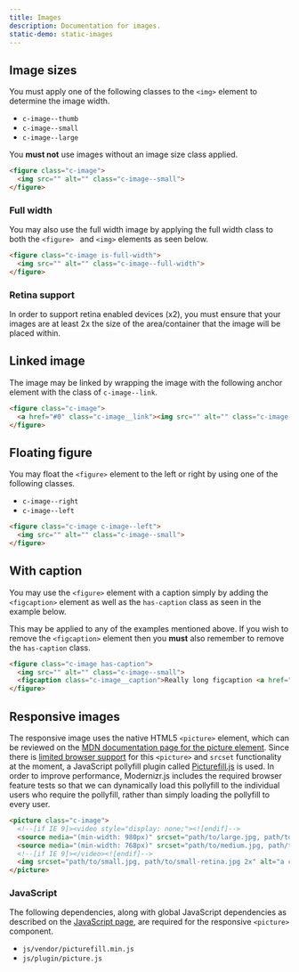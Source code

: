 ```yaml
---
title: Images
description: Documentation for images.
static-demo: static-images
---
```


## Image sizes

You must apply one of the following classes to the `<img>` element to determine the image width.
- `c-image--thumb`
- `c-image--small`
- `c-image--large`

You **must not** use images without an image size class applied.

```html
<figure class="c-image">
  <img src="" alt="" class="c-image--small">
</figure>
```

### Full width

You may also use the full width image by applying the full width class to both the `<figure> ` and `<img>` elements as seen below. 

```html
<figure class="c-image is-full-width">
  <img src="" alt="" class="c-image--full-width">
</figure>
```

### Retina support

In order to support retina enabled devices (x2), you must ensure that your images are at least 2x the size of the area/container that the image will be placed within. 

## Linked image

The image may be linked by wrapping the image with the following anchor element with the class of `c-image--link`.

```html
<figure class="c-image">
  <a href="#0" class="c-image__link"><img src="" alt="" class="c-image--small"></a>
</figure>
```

## Floating figure

You may float the `<figure>` element to the left or right by using one of the following classes.
- `c-image--right`
- `c-image--left`

```html
<figure class="c-image c-image--left">
  <img src="" alt="" class="c-image--small">
</figure>
```

## With caption

You may use the `<figure>` element with a caption simply by adding the `<figcaption>` element as well as the  `has-caption` class as seen in the example below.

This may be applied to any of the examples mentioned above. If you wish to remove the `<figcaption>` element then you **must** also remember to remove the `has-caption` class.
 
```html
<figure class="c-image has-caption">
  <img src="" alt="" class="c-image--small">
  <figcaption class="c-image__caption">Really long figcaption <a href="#0">with link text</a> to show the correct styles</figcaption>
</figure>
```

## Responsive images

The responsive image uses the native HTML5 `<picture>` element, which can be reviewed on the [MDN documentation page for the picture element](https://developer.mozilla.org/en-US/docs/Web/HTML/Element/picture). Since there is [limited browser support](https://caniuse.com/#feat=srcset) for this `<picture>` and `srcset` functionality at the moment, a JavaScript pollyfill plugin called [Picturefill.js](http://scottjehl.github.io/picturefill/) is used. In order to improve performance, Modernizr.js includes the required browser feature tests so that we can dynamically load this pollyfill to the individual users who require the pollyfill, rather than simply loading the pollyfill to every user.

```html
<picture class="c-image">
  <!--[if IE 9]><video style="display: none;"><![endif]-->
  <source media="(min-width: 980px)" srcset="path/to/large.jpg, path/to/large-retina.jpg 2x">
  <source media="(min-width: 768px)" srcset="path/to/medium.jpg, path/to/medium-retina.jpg 2x">
  <!--[if IE 9]></video><![endif]-->
  <img srcset="path/to/small.jpg, path/to/small-retina.jpg 2x" alt="a cute kitten" class="c-image--large">
</picture>
```

### JavaScript

The following dependencies, along with global JavaScript dependencies as described on the [JavaScript page](javascript.html), are required for the responsive `<picture>` component.
 
- `js/vendor/picturefill.min.js`
- `js/plugin/picture.js`
